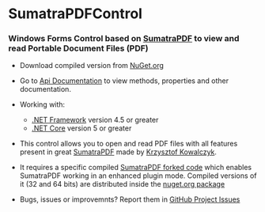 # SumatraPDFControl

### Windows Forms Control based on [SumatraPDF](https://www.sumatrapdfreader.org/) to view and read Portable Document Files (PDF)

* Download compiled version from [NuGet.org](https://www.nuget.org/packages/SumatraPDFControl/)

* Go to [Api Documentation](https://marcoscmonteiro.github.io/SumatraPDFControl/) to view methods, properties and other documentation.

* Working with:
  * [.NET Framework](https://dotnet.microsoft.com/download/dotnet-framework) version 4.5 or greater
  * [.NET Core](https://dotnet.microsoft.com/download/dotnet) version 5 or greater

* This control allows you to open and read PDF files with all features present in great [SumatraPDF](https://www.sumatrapdfreader.org/) made by [Krzysztof Kowalczyk](https://blog.kowalczyk.info/). 

* It requires a specific compiled [SumatraPDF forked code](https://github.com/marcoscmonteiro/sumatrapdf) which enables SumatraPDF working in an enhanced plugin mode. Compiled versions of it (32 and 64 bits) are distributed inside the [nuget.org package](https://www.nuget.org/packages/SumatraPDFControl/)

* Bugs, issues or improvemnts? Report them in [GitHub Project Issues](https://github.com/marcoscmonteiro/SumatraPDFControl/issues)



